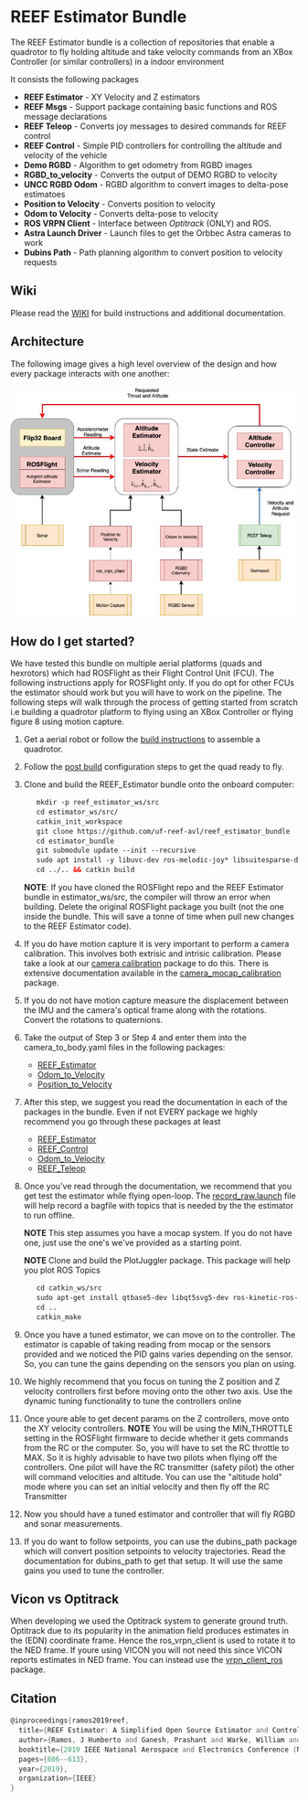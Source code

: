 # REEF Estimator Bundle

The REEF Estimator bundle is a collection of repositories that enable a quadrotor to fly holding altitude and take velocity commands from an XBox Controller (or similar controllers) in a indoor environment

It consists the following packages 
- **REEF Estimator** - XY Velocity and Z estimators
- **REEF Msgs** - Support package containing basic functions and ROS message declarations  
- **REEF Teleop** - Converts joy messages to desired commands for REEF control
- **REEF Control** - Simple PID controllers for controlling the altitude and velocity of the vehicle
- **Demo RGBD** - Algorithm to get odometry from RGBD images
- **RGBD_to_velocity** - Converts the output of DEMO RGBD to velocity
- **UNCC RGBD Odom** - RGBD algorithm to convert images to delta-pose estimatoes 
- **Position to Velocity** - Converts position to velocity 
- **Odom to Velocity** - Converts delta-pose to velocity
- **ROS VRPN Client** - Interface between *Optitrack* (ONLY) and ROS. 
- **Astra Launch Driver** - Launch files to get the Orbbec Astra cameras to work
- **Dubins Path** - Path planning algorithm to convert position to velocity requests 

## Wiki
Please read the [WIKI](https://github.com/uf-reef-avl/reef_estimator_bundle/wiki) for build instructions and additional documentation.

## Architecture

The following image gives a high level overview of the design and how every package interacts with one another:

![REEF Est Architecture](./docs/REEF_Architecture.jpg)
## How do I get started? 
We have tested this bundle on multiple aerial platforms (quads and hexrotors) which had ROSFlight as their Flight Control Unit (FCU). The following instructions apply 
for ROSFlight only. If you do opt for other FCUs the estimator should work but you will have to work on the pipeline. The following steps will walk through the process of getting started from scratch i.e 
building a quadrotor platform to flying using an XBox Controller or flying figure 8 using motion capture.

1) Get a aerial robot or follow the [build instructions](https://github.com/uf-reef-avl/reef_estimator_bundle/wiki) to assemble a quadrotor.
2) Follow the [post build](https://github.com/uf-reef-avl/reef_estimator_bundle/wiki/Post-Build-RC-Configuration) configuration steps to get the quad ready to fly. 
3) Clone and build the REEF_Estimator bundle onto the onboard computer:

    ```html
       mkdir -p reef_estimator_ws/src
       cd estimator_ws/src/
       catkin_init_workspace
       git clone https://github.com/uf-reef-avl/reef_estimator_bundle
       cd estimator_bundle
       git submodule update --init --recursive
       sudo apt install -y libuvc-dev ros-melodic-joy* libsuitesparse-dev libeigen3-dev libsdl1.2-dev
       cd ../.. && catkin build
    ```
    **NOTE**: If you have cloned the ROSFlight repo and the REEF Estimator bundle in estimator_ws/src, the compiler will throw an error when building. Delete the original ROSFlight package you built (not the one inside the bundle. This will save a tonne of time when pull new changes to the REEF Estimator code).
            
3) If you do have motion capture it is very important to perform a camera calibration. This involves both extrisic and intrisic calibration. Please 
take a look at our [camera calibration](https://bitbucket.org/reefavl/camear_calibration_bundle/src) package to do this. There is extensive documentation available in the [camera_mocap_calibration](https://bitbucket.org/reefavl/camera_mocap_calibration) package. 
4) If you do not have motion capture measure the displacement between the IMU and the camera's optical frame along with the rotations. Convert the rotations to quaternions. 
5) Take the output of Step 3 or Step 4 and enter them into the camera_to_body.yaml files in the following packages:
    - [REEF_Estimator](https://github.com/uf-reef-avl/reef_estimator/blob/master/params/dodo_camera.yaml)
    - [Odom_to_Velocity](https://github.com/uf-reef-avl/odom_to_velocity/src/master/params/camera_to_body.yaml)
    - [Position_to_Velocity](https://github.com/uf-reef-avl/position_to_velocity/blob/master/params/camera_to_body.yaml)
6) After this step, we suggest you read the documentation in each of the packages in the bundle. Even if not EVERY package we highly recommend you go through these packages at least
    - [REEF_Estimator](https://github.com/uf-reef-avl/reef_estimator)
    - [REEF_Control](https://github.com/uf-reef-avl/reef_control)
    - [Odom_to_Velocity](https://github.com/uf-reef-avl/odom_to_velocity)
    - [REEF_Teleop](https://github.com/uf-reef-avl/reef_teleop)   
7) Once you've read through the documentation, we recommend that you get test the estimator while flying open-loop. The [record_raw.launch](https://bitbucket.org/reefavl/reef_estimator/src/master/launch/record_raw.launch) file will help record a bagfile with topics that is needed by the the estimator to run offline.
    
    **NOTE** This step assumes you have a mocap system. If you do not have one, just use the one's we've provided as a starting point. 
    
    **NOTE** Clone and build the PlotJuggler package. This package will help you plot ROS Topics
    ```html
       cd catkin_ws/src
       sudo apt-get install qtbase5-dev libqt5svg5-dev ros-kinetic-ros-type-introspection ros-kinetic-plotjuggler
       cd ..
       catkin_make
    ```
 

8) Once you have a tuned estimator, we can move on to the controller. The estimator is capable of taking reading from mocap or the sensors provided and we noticed the PID gains varies depending on the sensor. So, you can tune the gains depending on the sensors you plan on using.
9) We highly recommend that you focus on tuning the Z position and Z velocity controllers first before moving onto the other two axis. Use the dynamic tuning functionality to tune the controllers online
10) Once youre able to get decent params on the Z controllers, move onto the XY velocity controllers.
    **NOTE** You will be using the MIN_THROTTLE setting in the ROSFlight firmware to decide whether it gets commands from the RC or the computer. So, you will have to set the RC throttle to MAX. So it is highly advisable to have two pilots when flying off the controllers. One pilot will have the RC transmitter (safety pilot) the other will command velocities and altitude. You can use the "altitude hold" mode where you can set an initial velocity and then fly off the RC Transmitter
11) Now you should have a tuned estimator and controller that will fly RGBD and sonar measurements.  
12) If you do want to follow setpoints, you can use the dubins_path package which will convert position setpoints to velocity trajectories. Read the documentation for dubins_path to get that setup. It will use the same gains you used to tune the controller. 
        
 ## Vicon vs Optitrack
 
 When developing we used the Optitrack system to generate ground truth. Optitrack due to its popularity in the animation field produces estimates in the (EDN) coordinate frame. Hence the ros_vrpn_client is used to rotate it to the NED frame. If youre using VICON you will not need this since VICON reports estimates in NED frame. You can instead use the [vrpn_client_ros](http://wiki.ros.org/vrpn_client_ros) package.
 
   
## Citation

```asm
@inproceedings{ramos2019reef,
  title={REEF Estimator: A Simplified Open Source Estimator and Controller for Multirotors},
  author={Ramos, J Humberto and Ganesh, Prashant and Warke, William and Volle, Kyle and Brink, Kevin},
  booktitle={2019 IEEE National Aerospace and Electronics Conference (NAECON)},
  pages={606--613},
  year={2019},
  organization={IEEE}
}
``` 

